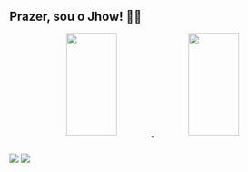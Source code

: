 ## Prazer, sou o Jhow! 🤘🏽

<div align="center">
  <a href="[https://github.com/CorreaJhow]">
  <img width="42%" img height="180em" src="https://github-readme-stats.vercel.app/api?username=correajhow&show_icons=true&theme=dark&include_all_commits=true&count_private=true"/>
  <img width="42%" img height="180em" src="https://github-readme-stats.vercel.app/api/top-langs/?username=correajhow&layout=compact&langs_count=7&theme=dark"/>
</div>
  
  ##
  
  <div> 
  <a href = "mailto:jhonatasrcorrea@gmail.com"><img src="https://img.shields.io/badge/-Gmail-%23333?style=for-the-badge&logo=gmail&logoColor=white" target="_blank"></a> 
  <a href="https://www.linkedin.com/in/jhonatas-r-correa/" target="_blank"><img src="https://img.shields.io/badge/-LinkedIn-%230077B5?style=for-the-badge&logo=linkedin&logoColor=white" target="_blank"></a> 
 
</div>


